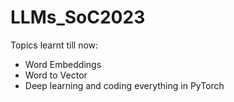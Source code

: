 # LLMs_SoC2023

Topics learnt till now:
* Word Embeddings
* Word to Vector
* Deep learning and coding everything in PyTorch